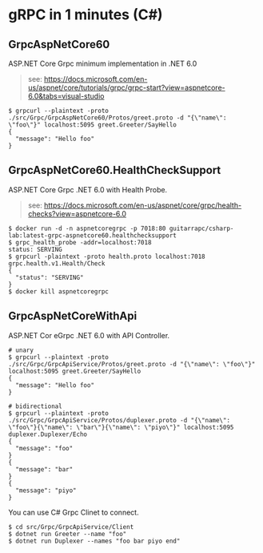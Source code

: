 gRPC in 1 minutes (C#)
========================

## GrpcAspNetCore60

ASP.NET Core Grpc minimum implementation in .NET 6.0

> see: https://docs.microsoft.com/en-us/aspnet/core/tutorials/grpc/grpc-start?view=aspnetcore-6.0&tabs=visual-studio

```shell
$ grpcurl --plaintext -proto ./src/Grpc/GrpcAspNetCore60/Protos/greet.proto -d "{\"name\": \"foo\"}" localhost:5095 greet.Greeter/SayHello
{
  "message": "Hello foo"
}
```

## GrpcAspNetCore60.HealthCheckSupport

ASP.NET Core Grpc .NET 6.0 with Health Probe.

> see: https://docs.microsoft.com/en-us/aspnet/core/grpc/health-checks?view=aspnetcore-6.0

```shell
$ docker run -d -n aspnetcoregrpc -p 7018:80 guitarrapc/csharp-lab:latest-grpc-aspnetcore60.healthchecksupport
$ grpc_health_probe -addr=localhost:7018
status: SERVING
$ grpcurl -plaintext -proto health.proto localhost:7018 grpc.health.v1.Health/Check
{
  "status": "SERVING"
}
$ docker kill aspnetcoregrpc
```


## GrpcAspNetCoreWithApi

ASP.NET Cor eGrpc .NET 6.0 with API Controller.

```shell
# unary
$ grpcurl --plaintext -proto ./src/Grpc/GrpcApiService/Protos/greet.proto -d "{\"name\": \"foo\"}" localhost:5095 greet.Greeter/SayHello
{
  "message": "Hello foo"
}

# bidirectional
$ grpcurl --plaintext -proto ./src/Grpc/GrpcApiService/Protos/duplexer.proto -d "{\"name\": \"foo\"}{\"name\": \"bar\"}{\"name\": \"piyo\"}" localhost:5095 duplexer.Duplexer/Echo
{
  "message": "foo"
}
{
  "message": "bar"
}
{
  "message": "piyo"
}
```

You can use C# Grpc Clinet to connect.

```
$ cd src/Grpc/GrpcApiService/Client
$ dotnet run Greeter --name "foo"
$ dotnet run Duplexer --names "foo bar piyo end"
```
